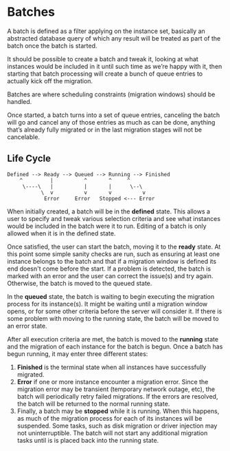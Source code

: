 Batches
=======

A batch is defined as a filter applying on the instance set, basically an abstracted database query of which any result will be treated as part of the batch once the batch is started.

It should be possible to create a batch and tweak it, looking at what instances would be included in it until such time as we’re happy with it, then starting that batch processing will create a bunch of queue entries to actually kick off the migration.

Batches are where scheduling constraints (migration windows) should be handled.

Once started, a batch turns into a set of queue entries, canceling the batch will go and cancel any of those entries as much as can be done, anything that’s already fully migrated or in the last migration stages will not be cancelable.

Life Cycle
----------

```
Defined --> Ready --> Queued --> Running --> Finished
    ^         |          ^       ^     ^
     \----\   |          |       |      \--\
           \  v          v       v          v
            Error     Error   Stopped <--- Error
```

When initially created, a batch will be in the **defined** state. This allows a user to specify and tweak various selection criteria and see what instances would be included in the batch were it to run. Editing of a batch is only allowed when it is in the defined state.

Once satisfied, the user can start the batch, moving it to the **ready** state. At this point some simple sanity checks are run, such as ensuring at least one instance belongs to the batch and that if a migration window is defined its end doesn't come before the start. If a problem is detected, the batch is marked with an error and the user can correct the issue(s) and try again. Otherwise, the batch is moved to the queued state.

In the **queued** state, the batch is waiting to begin executing the migration process for its instance(s). It might be waiting until a migration window opens, or for some other criteria before the server will consider it. If there is some problem with moving to the running state, the batch will be moved to an error state.

After all execution criteria are met, the batch is moved to the **running** state and the migration of each instance for the batch is begun. Once a batch has begun running, it may enter three different states:

  1. **Finished** is the terminal state when all instances have successfully migrated.
  2. **Error** if one or more instance encounter a migration error. Since the migration error may be transient (temporary network outage, etc), the batch will periodically retry failed migrations. If the errors are resolved, the batch will be returned to the normal running state.
  3. Finally, a batch may be **stopped** while it is running. When this happens, as much of the migration process for each of its instances will be suspended. Some tasks, such as disk migration or driver injection may not uninterruptible. The batch will not start any additional migration tasks until is is placed back into the running state.
